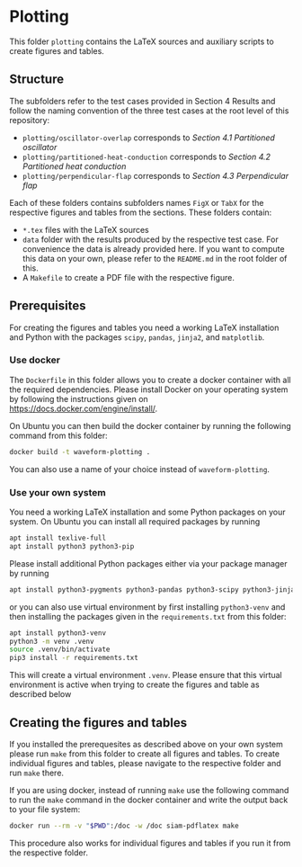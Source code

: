 # Plotting

This folder `plotting` contains the LaTeX sources and auxiliary scripts to create figures and tables.

## Structure

The subfolders refer to the test cases provided in Section 4 Results and follow the naming convention of the three test cases at the root level of this repository:

* `plotting/oscillator-overlap` corresponds to *Section 4.1 Partitioned oscillator*
* `plotting/partitioned-heat-conduction` corresponds to *Section 4.2 Partitioned heat conduction*
* `plotting/perpendicular-flap` corresponds to *Section 4.3 Perpendicular flap*

Each of these folders contains subfolders names `FigX` or `TabX` for the respective figures and tables from the sections. These folders contain:

* `*.tex` files with the LaTeX sources
* `data` folder with the results produced by the respective test case. For convenience the data is already provided here. If you want to compute this data on your own, please refer to the `README.md` in the root folder of this.
* A `Makefile` to create a PDF file with the respective figure.

## Prerequisites

For creating the figures and tables you need a working LaTeX installation and Python with the packages `scipy`, `pandas`, `jinja2`, and `matplotlib`.

### Use docker

The `Dockerfile` in this folder allows you to create a docker container with all the required dependencies. Please install Docker on your operating system by following the instructions given on https://docs.docker.com/engine/install/.

On Ubuntu you can then build the docker container by running the following command from this folder:

```sh
docker build -t waveform-plotting .
```

You can also use a name of your choice instead of `waveform-plotting`.

### Use your own system

You need a working LaTeX installation and some Python packages on your system. On Ubuntu you can install all required packages by running

```sh
apt install texlive-full
apt install python3 python3-pip
```

Please install additional Python packages either via your package manager by running

```sh
apt install python3-pygments python3-pandas python3-scipy python3-jinja2
```

or you can also use virtual environment by first installing `python3-venv` and then installing the packages given in the `requirements.txt` from this folder:

```sh
apt install python3-venv
python3 -m venv .venv
source .venv/bin/activate
pip3 install -r requirements.txt
```

This will create a virtual environment `.venv`. Please ensure that this virtual environment is active when trying to create the figures and table as described below

## Creating the figures and tables

If you installed the prerequesites as described above on your own system please run `make` from this folder to create all figures and tables. To create individual figures and tables, please navigate to the respective folder and run `make` there.

If you are using docker, instead of running `make` use the following command to run the `make` command in the docker container and write the output back to your file system:

```sh
docker run --rm -v "$PWD":/doc -w /doc siam-pdflatex make
```

This procedure also works for individual figures and tables if you run it from the respective folder.